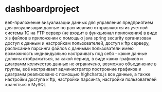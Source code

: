 # dashboardproject
веб-приложение визуализации данных для управления предприятием
для визуализации данные по расписанию отправляются из учетной системы 1С на FTP сервер (не входит в функционал приложения) в виде xls файлов
в приложении с помощью java spring security организован доступ к данным и настройкам пользователей, доступ к ftp серверу, расписание парсинга файлов с данными
пользователи имею возможность индивидуально настраивать под себя - какие данные должны отображаться, за какой период, в виде каких графиков и диаграмм
количество данных не ограничено, возможно объединение в группы, всё настраивает администратор
построение графиков и диаграмм реализовано с помощью highcharts.js
все данные, а также настройки доступа к ftp, настройки парсинга, настройки пользователей храняться в MySQL